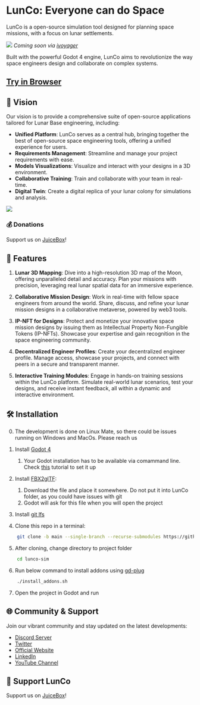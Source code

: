 # LunCo: Everyone can do Space

LunCo is a open-source simulation tool designed for planning space missions, with a focus on lunar settlements. 

![](https://gateway.lighthouse.storage/ipfs/bafybeibtwxdybz5onr5zwqotia64lbsgju6r55nwp23bosd4mxwy25siqa)
*Coming soon via [ivoyager](https://github.com/ivoyager)*

Built with the powerful Godot 4 engine, LunCo aims to revolutionize the way space engineers design and collaborate on complex systems.

## [Try in Browser](https://alpha.lunco.space)


## 🌌 Vision

Our vision is to provide a comprehensive suite of open-source applications tailored for Lunar Base engineering, including:

- **Unified Platform**: LunCo serves as a central hub, bringing together the best of open-source space engineering tools, offering a unified experience for users.
- **Requirements Management**: Streamline and manage your project requirements with ease.
- **Models Visualizations**: Visualize and interact with your designs in a 3D environment.
- **Collaborative Training**: Train and collaborate with your team in real-time.
- **Digital Twin**: Create a digital replica of your lunar colony for simulations and analysis.

![](https://gateway.lighthouse.storage/ipfs/bafybeidjpafb6zg5lalug7z5sfzvszh2erskbbdqcloejr2asex2lfg4ky)

### 💰 Donations

Support us on [JuiceBox](https://juicebox.money/v2/p/763)!


## 🚀 Features

1. **Lunar 3D Mapping**: Dive into a high-resolution 3D map of the Moon, offering unparalleled detail and accuracy. Plan your missions with precision, leveraging real lunar spatial data for an immersive experience.
	
2. **Collaborative Mission Design**: Work in real-time with fellow space engineers from around the world. Share, discuss, and refine your lunar mission designs in a collaborative metaverse, powered by web3 tools.
	
3. **IP-NFT for Designs**: Protect and monetize your innovative space mission designs by issuing them as Intellectual Property Non-Fungible Tokens (IP-NFTs). Showcase your expertise and gain recognition in the space engineering community.
	
4. **Decentralized Engineer Profiles**: Create your decentralized engineer profile. Manage access, showcase your projects, and connect with peers in a secure and transparent manner.
	
5. **Interactive Training Modules**: Engage in hands-on training sessions within the LunCo platform. Simulate real-world lunar scenarios, test your designs, and receive instant feedback, all within a dynamic and interactive environment.

## 🛠 Installation

0. The development is done on Linux Mate, so there could be issues running on Windows and MacOs. Please reach us
1. Install [Godot 4](https://godotengine.org/download/)
	1. Your Godot installation has to be available via comammand line. Check [this](https://docs.godotengine.org/en/stable/tutorials/editor/command_line_tutorial.html) tutorial to set it up

2. Install [FBX2glTF](https://github.com/godotengine/FBX2glTF/tags):
	1. Download the file and place it somewhere. Do not put it into LunCo folder, as you could have issues with git
	2. Godot will ask for this file when you will open the project
3. Install [git lfs](https://github.com/git-lfs/git-lfs#getting-started)
4. Clone this repo in a terminal: 
```bash
	git clone -b main --single-branch --recurse-submodules https://github.com/LunCoSim/lunco-sim.git
```
5. After cloning, change directory to project folder
```bash
	cd lunco-sim
```

6. Run below command to install addons using [gd-plug](https://github.com/imjp94/gd-plug)
```bash
	./install_addons.sh
```

7. Open the project in Godot and run

## 🌐 Community & Support

Join our vibrant community and stay updated on the latest developments:

- [Discord Server](https://discord.gg/uTEFrW32)
- [Twitter](https://twitter.com/LunCoSim)
- [Official Website](https://lunco.space/)
- [LinkedIn](https://www.linkedin.com/company/luncosim/)
- [YouTube Channel](https://www.youtube.com/@LunCoSim)

## 💖 Support LunCo

Support us on [JuiceBox](https://juicebox.money/v2/p/763)!
